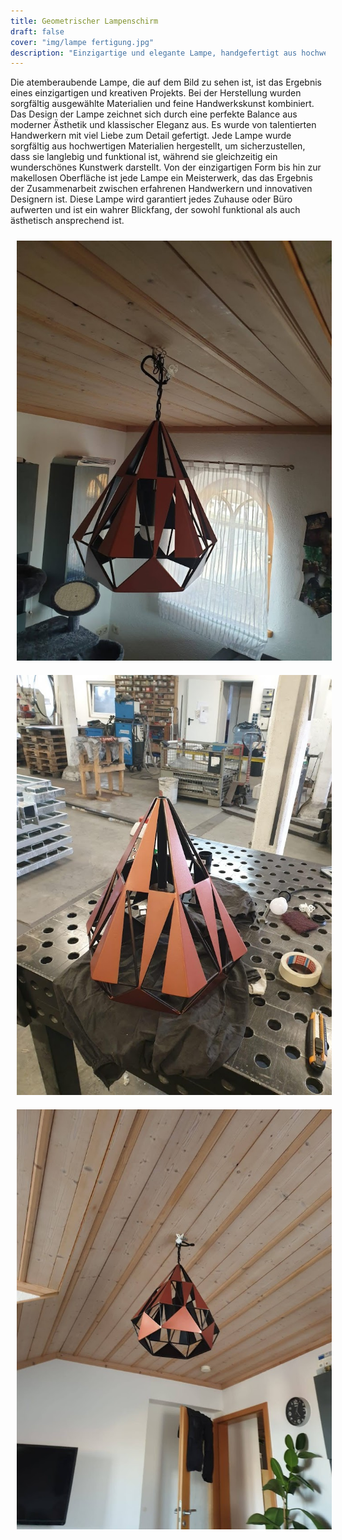 ```yaml
---
title: Geometrischer Lampenschirm
draft: false
cover: "img/lampe fertigung.jpg"
description: "Einzigartige und elegante Lampe, handgefertigt aus hochwertigen Materialien - ein wahrer Blickfang für jedes Zuhause"
---
```


Die atemberaubende Lampe, die auf dem Bild zu sehen ist, ist das Ergebnis eines einzigartigen und kreativen Projekts. Bei der Herstellung wurden sorgfältig ausgewählte Materialien und feine Handwerkskunst kombiniert. Das Design der Lampe zeichnet sich durch eine perfekte Balance aus moderner Ästhetik und klassischer Eleganz aus. Es wurde von talentierten Handwerkern mit viel Liebe zum Detail gefertigt. Jede Lampe wurde sorgfältig aus hochwertigen Materialien hergestellt, um sicherzustellen, dass sie langlebig und funktional ist, während sie gleichzeitig ein wunderschönes Kunstwerk darstellt. Von der einzigartigen Form bis hin zur makellosen Oberfläche ist jede Lampe ein Meisterwerk, das das Ergebnis der Zusammenarbeit zwischen erfahrenen Handwerkern und innovativen Designern ist. Diese Lampe wird garantiert jedes Zuhause oder Büro aufwerten und ist ein wahrer Blickfang, der sowohl funktional als auch ästhetisch ansprechend ist.

<div class="image-gallery">
    <img src="./img/lampe oben.jpg" alt="Lampe Oben" style="margin: 10px" />
    <img src="./img/lampe fertigung.jpg" alt="Lampe Fertigung" style="margin: 10px" />
    <img src="./img/lampe unten.jpg" alt="Lampe Unten" style="margin: 10px" />
</div>
